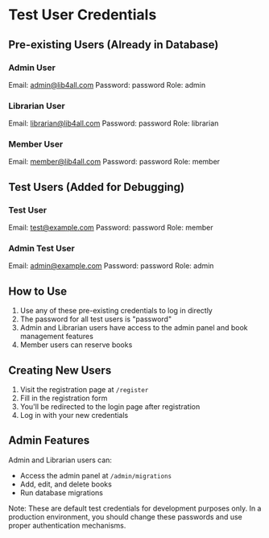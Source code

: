 # Test User Credentials

## Pre-existing Users (Already in Database)

### Admin User
Email: admin@lib4all.com
Password: password
Role: admin

### Librarian User
Email: librarian@lib4all.com
Password: password
Role: librarian

### Member User
Email: member@lib4all.com
Password: password
Role: member

## Test Users (Added for Debugging)

### Test User
Email: test@example.com
Password: password
Role: member

### Admin Test User
Email: admin@example.com
Password: password
Role: admin

## How to Use
1. Use any of these pre-existing credentials to log in directly
2. The password for all test users is "password"
3. Admin and Librarian users have access to the admin panel and book management features
4. Member users can reserve books

## Creating New Users
1. Visit the registration page at `/register`
2. Fill in the registration form
3. You'll be redirected to the login page after registration
4. Log in with your new credentials

## Admin Features
Admin and Librarian users can:
- Access the admin panel at `/admin/migrations`
- Add, edit, and delete books
- Run database migrations

Note: These are default test credentials for development purposes only. 
In a production environment, you should change these passwords and use proper authentication mechanisms.